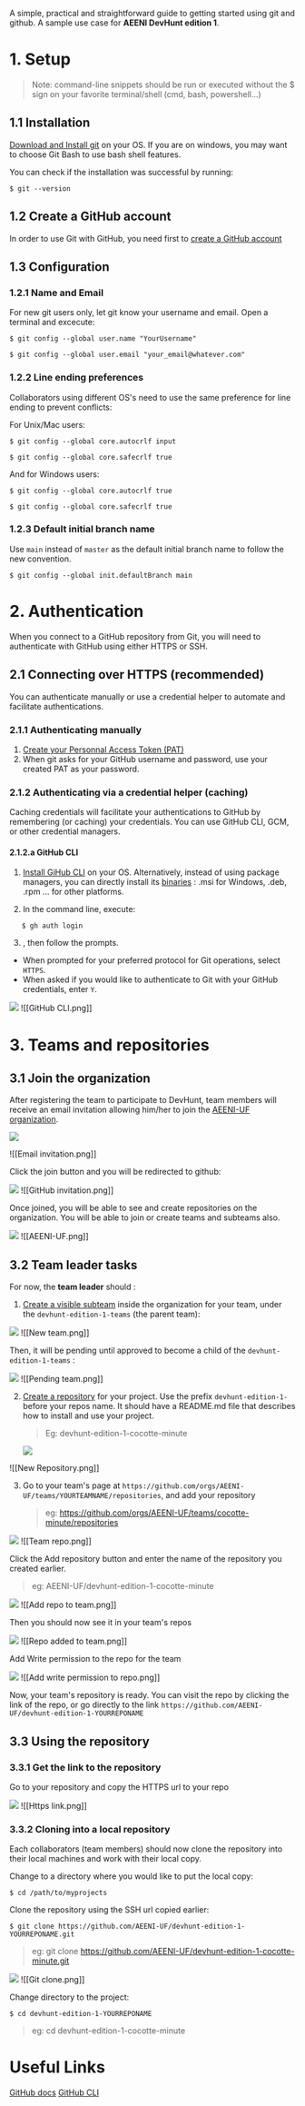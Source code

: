 A simple, practical and straightforward guide to getting started using git and github. A sample use case for **AEENI DevHunt edition 1**.



# 1. Setup

> Note: command-line snippets should be run or executed without the $ sign on your favorite terminal/shell (cmd, bash, powershell...)

## 1.1 Installation
[Download and Install git](https://git-scm.com/book/en/v2/Getting-Started-Installing-Git) on your OS.
If you are on windows, you may want to choose Git Bash to use bash shell features.

You can check if the installation was successful by running:

```execute
$ git --version
```

## 1.2 Create a GitHub account
In order to use Git with GitHub, you need first to [create a GitHub account](https://github.com/join)

## 1.3 Configuration
### 1.2.1 Name and Email

For new git users only, let git know your username and email.
Open a terminal and excecute:

```execute
$ git config --global user.name "YourUsername"

$ git config --global user.email "your_email@whatever.com"
```

### 1.2.2 Line ending preferences

Collaborators using different OS's need to use the same preference for line ending to prevent conflicts:

For Unix/Mac users:

```execute
$ git config --global core.autocrlf input

$ git config --global core.safecrlf true
```

And for Windows users:

```execute
$ git config --global core.autocrlf true

$ git config --global core.safecrlf true
```

### 1.2.3 Default initial branch name

Use `main` instead of `master` as the default initial branch name to follow the new convention.

```execute
$ git config --global init.defaultBranch main
```

# 2. Authentication
When you connect to a GitHub repository from Git, you will need to authenticate with GitHub using either HTTPS or SSH.

## 2.1 Connecting over HTTPS (recommended)
You can authenticate manually or use a credential helper to automate and facilitate authentications.

### 2.1.1 Authenticating manually
1. [Create your Personnal Access Token (PAT)](https://docs.github.com/en/authentication/keeping-your-account-and-data-secure/creating-a-personal-access-token)
2. When git asks for your GitHub username and password, use your created PAT as your password.

### 2.1.2 Authenticating via a credential helper (caching)
Caching credentials will facilitate your authentications to GitHub by remembering (or caching) your credentials. You can use GitHub CLI, GCM, or other credential managers.

#### 2.1.2.a GitHub CLI
1. [Install GiHub CLI](https://github.com/cli/cli#installation) on your OS. 
   Alternatively,  instead of using package managers, you can directly install its [binaries](https://github.com/cli/cli/releases/tag/v2.14.3) : .msi for Windows, .deb, .rpm ... for other platforms.
   
2. In the command line, execute:
   
```execute
   $ gh auth login
```

3. , then follow the prompts.

-   When prompted for your preferred protocol for Git operations, select `HTTPS`.
-   When asked if you would like to authenticate to Git with your GitHub credentials, enter `Y`.
  
  <img src="./img/GitHub CLI.png"/>
![[GitHub CLI.png]]


# 3. Teams and repositories
## 3.1 Join the organization
After registering the team to participate to DevHunt, team members will receive an email invitation allowing him/her to join the [AEENI-UF organization](https://github.com/AEENI-UF). 

<img src="./img/Pending team.png"/>

![[Email invitation.png]]

Click the join button and you will be redirected to github:

<img src="./img/GitHub invitation.png"/>
![[GitHub invitation.png]]

Once joined, you will be able to see and create repositories on the organization. You will be able to join or create teams and subteams also.

<img src="./img/AEENI-UF.png"/>
![[AEENI-UF.png]]


## 3.2 Team leader tasks

For now, the **team leader** should :
1. [Create a visible subteam](https://github.com/orgs/AEENI-UF/new-team)  inside the organization for your team, under the `devhunt-edition-1-teams` (the parent team):

<img src="./img/New team.png"/>
![[New team.png]]

Then, it will be pending until approved to become a child of the `devhunt-edition-1-teams` :

<img src="./img/Pending team.png"/>
![[Pending team.png]]

2. [Create a repository](https://github.com/organizations/AEENI-UF/repositories/new) for your project. Use the prefix `devhunt-edition-1-` before your repos name.  It should have a README.md file that describes how to install and use your project.
   
   > Eg:  devhunt-edition-1-cocotte-minute
   
   <img src="./img/New Repository.png"/>
![[New Repository.png]]

3. Go to your team's page at `https://github.com/orgs/AEENI-UF/teams/YOURTEAMNAME/repositories`,  and add your repository
   > eg: https://github.com/orgs/AEENI-UF/teams/cocotte-minute/repositories

<img src="./img/Team repo.png"/>
![[Team repo.png]]

Click the Add repository button and enter the name of the repository you created earlier.
> eg: AEENI-UF/devhunt-edition-1-cocotte-minute

<img src="./img/Add repo to team.png"/>
![[Add repo to team.png]]

Then you should now see it in your team's repos

<img src="./img/Repo added to team.png"/>
![[Repo added to team.png]]

Add Write permission to the repo for the team

<img src="./img/Add write permission to repo.png"/>
![[Add write permission to repo.png]]

Now, your team's repository is ready. You can visit the repo by clicking the link of the repo, or go directly to the link `https://github.com/AEENI-UF/devhunt-edition-1-YOURREPONAME`

## 3.3 Using the repository

### 3.3.1 Get the link to the repository

Go to your repository and copy the HTTPS url to your repo

<img src="./img/Https link.png"/>
![[Https link.png]]

### 3.3.2 Cloning into a local repository

Each collaborators (team members) should now clone the repository into their local machines and work with their local copy.

Change to a directory where you would like to put the local copy:

```execute
$ cd /path/to/myprojects
```

Clone the repository using the SSH url copied earlier:

```execute
$ git clone https://github.com/AEENI-UF/devhunt-edition-1-YOURREPONAME.git
```

> eg: git clone https://github.com/AEENI-UF/devhunt-edition-1-cocotte-minute.git

<img src="./img/Git clone.png"/>
![[Git clone.png]]

Change directory to the project:

```execute
$ cd devhunt-edition-1-YOURREPONAME
```

> eg: cd devhunt-edition-1-cocotte-minute




# Useful Links
 
[GitHub docs](https://docs.github.com/en)
[GitHub CLI](https://cli.github.com/)